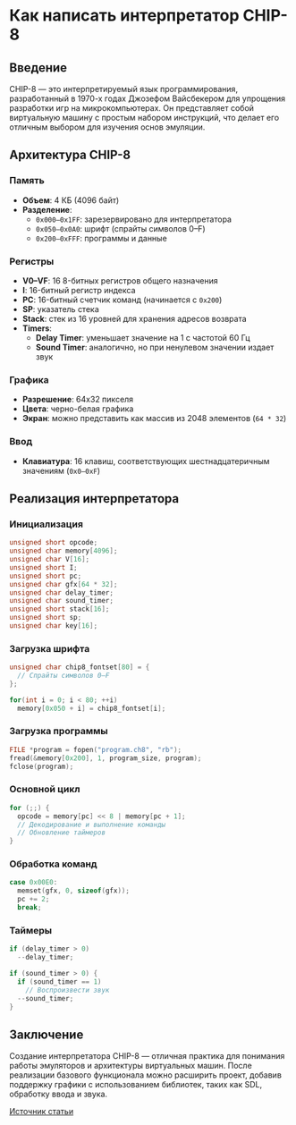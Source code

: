 
# Как написать интерпретатор CHIP-8

## Введение

CHIP-8 — это интерпретируемый язык программирования, разработанный в 1970-х годах Джозефом Вайсбекером для упрощения разработки игр на микрокомпьютерах. Он представляет собой виртуальную машину с простым набором инструкций, что делает его отличным выбором для изучения основ эмуляции.

## Архитектура CHIP-8

### Память

- **Объем**: 4 КБ (4096 байт)
- **Разделение**:
  - `0x000–0x1FF`: зарезервировано для интерпретатора
  - `0x050–0x0A0`: шрифт (спрайты символов 0–F)
  - `0x200–0xFFF`: программы и данные

### Регистры

- **V0–VF**: 16 8-битных регистров общего назначения
- **I**: 16-битный регистр индекса
- **PC**: 16-битный счетчик команд (начинается с `0x200`)
- **SP**: указатель стека
- **Stack**: стек из 16 уровней для хранения адресов возврата
- **Timers**:
  - **Delay Timer**: уменьшает значение на 1 с частотой 60 Гц
  - **Sound Timer**: аналогично, но при ненулевом значении издает звук

### Графика

- **Разрешение**: 64x32 пикселя
- **Цвета**: черно-белая графика
- **Экран**: можно представить как массив из 2048 элементов (`64 * 32`)

### Ввод

- **Клавиатура**: 16 клавиш, соответствующих шестнадцатеричным значениям (`0x0–0xF`)

## Реализация интерпретатора

### Инициализация

```c
unsigned short opcode;
unsigned char memory[4096];
unsigned char V[16];
unsigned short I;
unsigned short pc;
unsigned char gfx[64 * 32];
unsigned char delay_timer;
unsigned char sound_timer;
unsigned short stack[16];
unsigned short sp;
unsigned char key[16];
```

### Загрузка шрифта

```c
unsigned char chip8_fontset[80] = {
  // Спрайты символов 0–F
};

for(int i = 0; i < 80; ++i)
  memory[0x050 + i] = chip8_fontset[i];
```

### Загрузка программы

```c
FILE *program = fopen("program.ch8", "rb");
fread(&memory[0x200], 1, program_size, program);
fclose(program);
```

### Основной цикл

```c
for (;;) {
  opcode = memory[pc] << 8 | memory[pc + 1];
  // Декодирование и выполнение команды
  // Обновление таймеров
}
```

### Обработка команд

```c
case 0x00E0:
  memset(gfx, 0, sizeof(gfx));
  pc += 2;
  break;
```

### Таймеры

```c
if (delay_timer > 0)
  --delay_timer;

if (sound_timer > 0) {
  if (sound_timer == 1)
    // Воспроизвести звук
  --sound_timer;
}
```

## Заключение

Создание интерпретатора CHIP-8 — отличная практика для понимания работы эмуляторов и архитектуры виртуальных машин. После реализации базового функционала можно расширить проект, добавив поддержку графики с использованием библиотек, таких как SDL, обработку ввода и звука.

[Источник статьи](https://multigesture.net/articles/how-to-write-an-emulator-chip-8-interpreter/)
